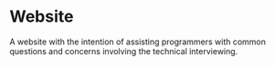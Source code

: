Website
=======

A website with the intention of assisting programmers with common questions and concerns involving the technical interviewing.
